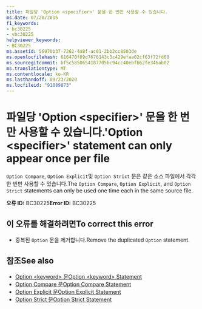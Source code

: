 ```yaml
---
title: 파일당 'Option <specifier>' 문을 한 번만 사용할 수 있습니다.
ms.date: 07/20/2015
f1_keywords:
- bc30225
- vbc30225
helpviewer_keywords:
- BC30225
ms.assetid: 56970b37-7262-4a8f-ac01-2bb2cc8503de
ms.openlocfilehash: 616470f89d7676143c3c429efaa02cf63f72fd60
ms.sourcegitcommit: bf5c5850654187705bc94cc40ebfb62fe346ab02
ms.translationtype: MT
ms.contentlocale: ko-KR
ms.lasthandoff: 09/23/2020
ms.locfileid: "91089873"
---
```

# <a name="option-specifier-statement-can-only-appear-once-per-file"></a><span data-ttu-id="37704-102">파일당 'Option \<specifier>' 문을 한 번만 사용할 수 있습니다.</span><span class="sxs-lookup"><span data-stu-id="37704-102">'Option \<specifier>' statement can only appear once per file</span></span>

<span data-ttu-id="37704-103">`Option Compare`, `Option Explicit`및 `Option Strict` 문은 같은 소스 파일에서 각각 한 번만 사용할 수 있습니다.</span><span class="sxs-lookup"><span data-stu-id="37704-103">The `Option Compare`, `Option Explicit`, and `Option Strict` statements can only be used one time each in the same source file.</span></span>  
  
 <span data-ttu-id="37704-104">**오류 ID:** BC30225</span><span class="sxs-lookup"><span data-stu-id="37704-104">**Error ID:** BC30225</span></span>  
  
## <a name="to-correct-this-error"></a><span data-ttu-id="37704-105">이 오류를 해결하려면</span><span class="sxs-lookup"><span data-stu-id="37704-105">To correct this error</span></span>  
  
- <span data-ttu-id="37704-106">중복된 `Option` 문을 제거합니다.</span><span class="sxs-lookup"><span data-stu-id="37704-106">Remove the duplicated `Option` statement.</span></span>  
  
## <a name="see-also"></a><span data-ttu-id="37704-107">참조</span><span class="sxs-lookup"><span data-stu-id="37704-107">See also</span></span>

- [<span data-ttu-id="37704-108">Option \<keyword> 문</span><span class="sxs-lookup"><span data-stu-id="37704-108">Option \<keyword> Statement</span></span>](../language-reference/statements/option-keyword-statement.md)
- [<span data-ttu-id="37704-109">Option Compare 문</span><span class="sxs-lookup"><span data-stu-id="37704-109">Option Compare Statement</span></span>](../language-reference/statements/option-compare-statement.md)
- [<span data-ttu-id="37704-110">Option Explicit 문</span><span class="sxs-lookup"><span data-stu-id="37704-110">Option Explicit Statement</span></span>](../language-reference/statements/option-explicit-statement.md)
- [<span data-ttu-id="37704-111">Option Strict 문</span><span class="sxs-lookup"><span data-stu-id="37704-111">Option Strict Statement</span></span>](../language-reference/statements/option-strict-statement.md)
